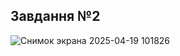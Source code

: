 ## Завдання №2
![Снимок экрана 2025-04-19 101826](https://github.com/user-attachments/assets/99c7ec4e-1f33-4061-af5e-039560ffc4e2)
